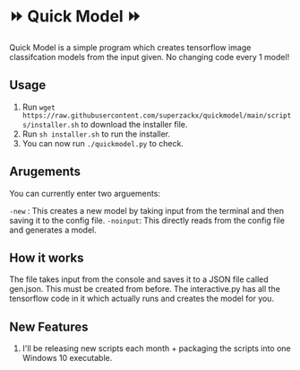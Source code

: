 # ⏩ Quick Model ⏩

Quick Model is a simple program which creates tensorflow image classifcation models from the input given. No changing code every 1 model!

## Usage

1. Run ```wget https://raw.githubusercontent.com/superzackx/quickmodel/main/scripts/installer.sh``` to download the installer file.
2. Run ```sh installer.sh``` to run the installer.
3. You can now run ```./quickmodel.py``` to check.

## Arugements

You can currently enter two arguements:

```-new``` : This creates a new model by taking input from the terminal and then saving it to the config file.
```-noinput```: This directly reads from the config file and generates a model. 

## How it works

The file takes input from the console and saves it to a JSON file called gen.json. This must be created from before. The interactive.py has all the tensorflow code in it which actually runs and creates the model for you. 

## New Features

1. I'll be releasing new scripts each month + packaging the scripts into one Windows 10 executable. 


